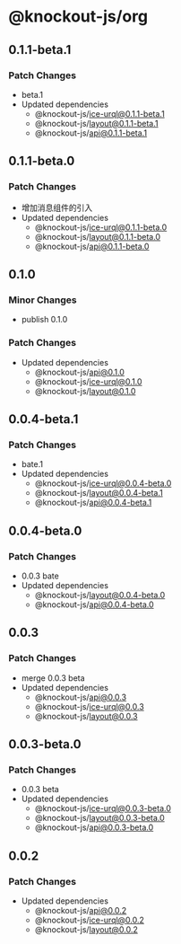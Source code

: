 # @knockout-js/org

## 0.1.1-beta.1

### Patch Changes

- beta.1
- Updated dependencies
  - @knockout-js/ice-urql@0.1.1-beta.1
  - @knockout-js/layout@0.1.1-beta.1
  - @knockout-js/api@0.1.1-beta.1

## 0.1.1-beta.0

### Patch Changes

- 增加消息组件的引入
- Updated dependencies
  - @knockout-js/ice-urql@0.1.1-beta.0
  - @knockout-js/layout@0.1.1-beta.0
  - @knockout-js/api@0.1.1-beta.0

## 0.1.0

### Minor Changes

- publish 0.1.0

### Patch Changes

- Updated dependencies
  - @knockout-js/api@0.1.0
  - @knockout-js/ice-urql@0.1.0
  - @knockout-js/layout@0.1.0

## 0.0.4-beta.1

### Patch Changes

- bate.1
- Updated dependencies
  - @knockout-js/ice-urql@0.0.4-beta.0
  - @knockout-js/layout@0.0.4-beta.1
  - @knockout-js/api@0.0.4-beta.1

## 0.0.4-beta.0

### Patch Changes

- 0.0.3 bate
- Updated dependencies
  - @knockout-js/layout@0.0.4-beta.0
  - @knockout-js/api@0.0.4-beta.0

## 0.0.3

### Patch Changes

- merge 0.0.3 beta
- Updated dependencies
  - @knockout-js/api@0.0.3
  - @knockout-js/ice-urql@0.0.3
  - @knockout-js/layout@0.0.3

## 0.0.3-beta.0

### Patch Changes

- 0.0.3 beta
- Updated dependencies
  - @knockout-js/ice-urql@0.0.3-beta.0
  - @knockout-js/layout@0.0.3-beta.0
  - @knockout-js/api@0.0.3-beta.0

## 0.0.2

### Patch Changes

- Updated dependencies
  - @knockout-js/api@0.0.2
  - @knockout-js/ice-urql@0.0.2
  - @knockout-js/layout@0.0.2
